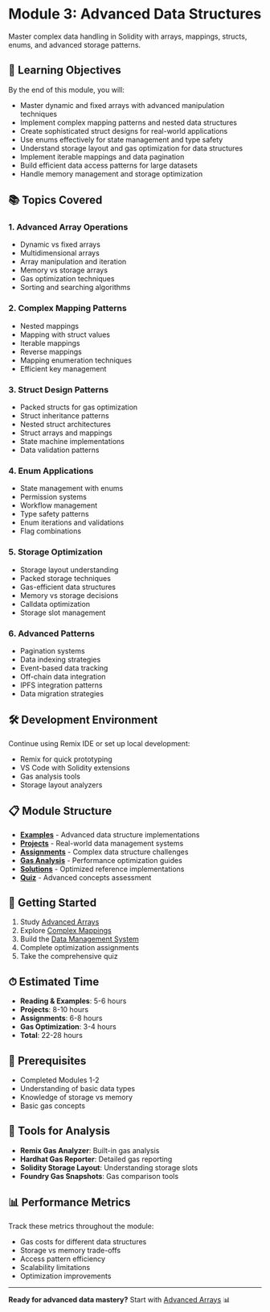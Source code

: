 # Module 3: Advanced Data Structures

Master complex data handling in Solidity with arrays, mappings, structs, enums, and advanced storage patterns.

## 🎯 Learning Objectives

By the end of this module, you will:

- Master dynamic and fixed arrays with advanced manipulation techniques
- Implement complex mapping patterns and nested data structures
- Create sophisticated struct designs for real-world applications
- Use enums effectively for state management and type safety
- Understand storage layout and gas optimization for data structures
- Implement iterable mappings and data pagination
- Build efficient data access patterns for large datasets
- Handle memory management and storage optimization

## 📚 Topics Covered

### 1. Advanced Array Operations

- Dynamic vs fixed arrays
- Multidimensional arrays
- Array manipulation and iteration
- Memory vs storage arrays
- Gas optimization techniques
- Sorting and searching algorithms

### 2. Complex Mapping Patterns

- Nested mappings
- Mapping with struct values
- Iterable mappings
- Reverse mappings
- Mapping enumeration techniques
- Efficient key management

### 3. Struct Design Patterns

- Packed structs for gas optimization
- Struct inheritance patterns
- Nested struct architectures
- Struct arrays and mappings
- State machine implementations
- Data validation patterns

### 4. Enum Applications

- State management with enums
- Permission systems
- Workflow management
- Type safety patterns
- Enum iterations and validations
- Flag combinations

### 5. Storage Optimization

- Storage layout understanding
- Packed storage techniques
- Gas-efficient data structures
- Memory vs storage decisions
- Calldata optimization
- Storage slot management

### 6. Advanced Patterns

- Pagination systems
- Data indexing strategies
- Event-based data tracking
- Off-chain data integration
- IPFS integration patterns
- Data migration strategies

## 🛠 Development Environment

Continue using Remix IDE or set up local development:

- Remix for quick prototyping
- VS Code with Solidity extensions
- Gas analysis tools
- Storage layout analyzers

## 📋 Module Structure

- [**Examples**](./examples/) - Advanced data structure implementations
- [**Projects**](./projects/) - Real-world data management systems
- [**Assignments**](./assignments/) - Complex data structure challenges
- [**Gas Analysis**](./gas-analysis/) - Performance optimization guides
- [**Solutions**](./solutions/) - Optimized reference implementations
- [**Quiz**](./quiz.md) - Advanced concepts assessment

## 🚀 Getting Started

1. Study [Advanced Arrays](./examples/01-advanced-arrays.sol)
2. Explore [Complex Mappings](./examples/02-complex-mappings.sol)
3. Build the [Data Management System](./projects/01-data-management-system/)
4. Complete optimization assignments
5. Take the comprehensive quiz

## ⏱ Estimated Time

- **Reading & Examples**: 5-6 hours
- **Projects**: 8-10 hours
- **Assignments**: 6-8 hours
- **Gas Optimization**: 3-4 hours
- **Total**: 22-28 hours

## 📖 Prerequisites

- Completed Modules 1-2
- Understanding of basic data types
- Knowledge of storage vs memory
- Basic gas concepts

## 🔧 Tools for Analysis

- **Remix Gas Analyzer**: Built-in gas analysis
- **Hardhat Gas Reporter**: Detailed gas reporting
- **Solidity Storage Layout**: Understanding storage slots
- **Foundry Gas Snapshots**: Gas comparison tools

## 📊 Performance Metrics

Track these metrics throughout the module:

- Gas costs for different data structures
- Storage vs memory trade-offs
- Access pattern efficiency
- Scalability limitations
- Optimization improvements

---

**Ready for advanced data mastery?** Start with [Advanced Arrays](./examples/01-advanced-arrays.sol) 📊
